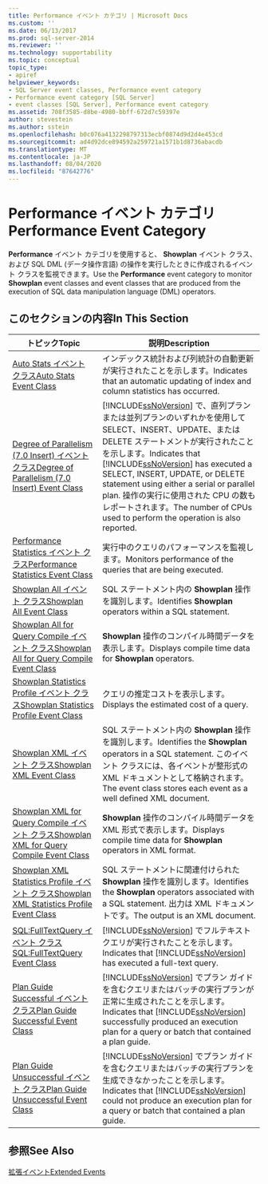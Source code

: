 ```yaml
---
title: Performance イベント カテゴリ | Microsoft Docs
ms.custom: ''
ms.date: 06/13/2017
ms.prod: sql-server-2014
ms.reviewer: ''
ms.technology: supportability
ms.topic: conceptual
topic_type:
- apiref
helpviewer_keywords:
- SQL Server event classes, Performance event category
- Performance event category [SQL Server]
- event classes [SQL Server], Performance event category
ms.assetid: 708f3585-d8be-4980-bbff-672d7c59397e
author: stevestein
ms.author: sstein
ms.openlocfilehash: b0c076a4132298797313ecbf0874d9d2d4e453cd
ms.sourcegitcommit: ad4d92dce894592a259721a1571b1d8736abacdb
ms.translationtype: MT
ms.contentlocale: ja-JP
ms.lasthandoff: 08/04/2020
ms.locfileid: "87642776"
---
```

# <a name="performance-event-category"></a><span data-ttu-id="23b1e-102">Performance イベント カテゴリ</span><span class="sxs-lookup"><span data-stu-id="23b1e-102">Performance Event Category</span></span>
  <span data-ttu-id="23b1e-103">**Performance** イベント カテゴリを使用すると、 **Showplan** イベント クラス、および SQL DML (データ操作言語) の操作を実行したときに作成されるイベント クラスを監視できます。</span><span class="sxs-lookup"><span data-stu-id="23b1e-103">Use the **Performance** event category to monitor **Showplan** event classes and event classes that are produced from the execution of SQL data manipulation language (DML) operators.</span></span>  
  
## <a name="in-this-section"></a><span data-ttu-id="23b1e-104">このセクションの内容</span><span class="sxs-lookup"><span data-stu-id="23b1e-104">In This Section</span></span>  
  
|<span data-ttu-id="23b1e-105">トピック</span><span class="sxs-lookup"><span data-stu-id="23b1e-105">Topic</span></span>|<span data-ttu-id="23b1e-106">説明</span><span class="sxs-lookup"><span data-stu-id="23b1e-106">Description</span></span>|  
|-----------|-----------------|  
|[<span data-ttu-id="23b1e-107">Auto Stats イベント クラス</span><span class="sxs-lookup"><span data-stu-id="23b1e-107">Auto Stats Event Class</span></span>](auto-stats-event-class.md)|<span data-ttu-id="23b1e-108">インデックス統計および列統計の自動更新が実行されたことを示します。</span><span class="sxs-lookup"><span data-stu-id="23b1e-108">Indicates that an automatic updating of index and column statistics has occurred.</span></span>|  
|[<span data-ttu-id="23b1e-109">Degree of Parallelism &#40;7.0 Insert&#41; イベント クラス</span><span class="sxs-lookup"><span data-stu-id="23b1e-109">Degree of Parallelism &#40;7.0 Insert&#41; Event Class</span></span>](degree-of-parallelism-7-0-insert-event-class.md)|<span data-ttu-id="23b1e-110">[!INCLUDE[ssNoVersion](../../includes/ssnoversion-md.md)] で、直列プランまたは並列プランのいずれかを使用して SELECT、INSERT、UPDATE、または DELETE ステートメントが実行されたことを示します。</span><span class="sxs-lookup"><span data-stu-id="23b1e-110">Indicates that [!INCLUDE[ssNoVersion](../../includes/ssnoversion-md.md)] has executed a SELECT, INSERT, UPDATE, or DELETE statement using either a serial or parallel plan.</span></span> <span data-ttu-id="23b1e-111">操作の実行に使用された CPU の数もレポートされます。</span><span class="sxs-lookup"><span data-stu-id="23b1e-111">The number of CPUs used to perform the operation is also reported.</span></span>|  
|[<span data-ttu-id="23b1e-112">Performance Statistics イベント クラス</span><span class="sxs-lookup"><span data-stu-id="23b1e-112">Performance Statistics Event Class</span></span>](performance-statistics-event-class.md)|<span data-ttu-id="23b1e-113">実行中のクエリのパフォーマンスを監視します。</span><span class="sxs-lookup"><span data-stu-id="23b1e-113">Monitors performance of the queries that are being executed.</span></span>|  
|[<span data-ttu-id="23b1e-114">Showplan All イベント クラス</span><span class="sxs-lookup"><span data-stu-id="23b1e-114">Showplan All Event Class</span></span>](showplan-all-event-class.md)|<span data-ttu-id="23b1e-115">SQL ステートメント内の **Showplan** 操作を識別します。</span><span class="sxs-lookup"><span data-stu-id="23b1e-115">Identifies **Showplan** operators within a SQL statement.</span></span>|  
|[<span data-ttu-id="23b1e-116">Showplan All for Query Compile イベント クラス</span><span class="sxs-lookup"><span data-stu-id="23b1e-116">Showplan All for Query Compile Event Class</span></span>](showplan-all-for-query-compile-event-class.md)|<span data-ttu-id="23b1e-117">**Showplan** 操作のコンパイル時間データを表示します。</span><span class="sxs-lookup"><span data-stu-id="23b1e-117">Displays compile time data for **Showplan** operators.</span></span>|  
|[<span data-ttu-id="23b1e-118">Showplan Statistics Profile イベント クラス</span><span class="sxs-lookup"><span data-stu-id="23b1e-118">Showplan Statistics Profile Event Class</span></span>](showplan-statistics-profile-event-class.md)|<span data-ttu-id="23b1e-119">クエリの推定コストを表示します。</span><span class="sxs-lookup"><span data-stu-id="23b1e-119">Displays the estimated cost of a query.</span></span>|  
|[<span data-ttu-id="23b1e-120">Showplan XML イベント クラス</span><span class="sxs-lookup"><span data-stu-id="23b1e-120">Showplan XML Event Class</span></span>](showplan-xml-event-class.md)|<span data-ttu-id="23b1e-121">SQL ステートメント内の **Showplan** 操作を識別します。</span><span class="sxs-lookup"><span data-stu-id="23b1e-121">Identifies the **Showplan** operators in a SQL statement.</span></span> <span data-ttu-id="23b1e-122">このイベント クラスには、各イベントが整形式の XML ドキュメントとして格納されます。</span><span class="sxs-lookup"><span data-stu-id="23b1e-122">The event class stores each event as a well defined XML document.</span></span>|  
|[<span data-ttu-id="23b1e-123">Showplan XML for Query Compile イベント クラス</span><span class="sxs-lookup"><span data-stu-id="23b1e-123">Showplan XML for Query Compile Event Class</span></span>](showplan-xml-for-query-compile-event-class.md)|<span data-ttu-id="23b1e-124">**Showplan** 操作のコンパイル時間データを XML 形式で表示します。</span><span class="sxs-lookup"><span data-stu-id="23b1e-124">Displays compile time data for **Showplan** operators in XML format.</span></span>|  
|[<span data-ttu-id="23b1e-125">Showplan XML Statistics Profile イベント クラス</span><span class="sxs-lookup"><span data-stu-id="23b1e-125">Showplan XML Statistics Profile Event Class</span></span>](showplan-xml-statistics-profile-event-class.md)|<span data-ttu-id="23b1e-126">SQL ステートメントに関連付けられた **Showplan** 操作を識別します。</span><span class="sxs-lookup"><span data-stu-id="23b1e-126">Identifies the **Showplan** operators associated with a SQL statement.</span></span> <span data-ttu-id="23b1e-127">出力は XML ドキュメントです。</span><span class="sxs-lookup"><span data-stu-id="23b1e-127">The output is an XML document.</span></span>|  
|[<span data-ttu-id="23b1e-128">SQL:FullTextQuery イベント クラス</span><span class="sxs-lookup"><span data-stu-id="23b1e-128">SQL:FullTextQuery Event Class</span></span>](sql-fulltextquery-event-class.md)|<span data-ttu-id="23b1e-129">[!INCLUDE[ssNoVersion](../../includes/ssnoversion-md.md)] でフルテキスト クエリが実行されたことを示します。</span><span class="sxs-lookup"><span data-stu-id="23b1e-129">Indicates that [!INCLUDE[ssNoVersion](../../includes/ssnoversion-md.md)] has executed a full-text query.</span></span>|  
|[<span data-ttu-id="23b1e-130">Plan Guide Successful イベント クラス</span><span class="sxs-lookup"><span data-stu-id="23b1e-130">Plan Guide Successful Event Class</span></span>](plan-guide-successful-event-class.md)|<span data-ttu-id="23b1e-131">[!INCLUDE[ssNoVersion](../../includes/ssnoversion-md.md)] でプラン ガイドを含むクエリまたはバッチの実行プランが正常に生成されたことを示します。</span><span class="sxs-lookup"><span data-stu-id="23b1e-131">Indicates that [!INCLUDE[ssNoVersion](../../includes/ssnoversion-md.md)] successfully produced an execution plan for a query or batch that contained a plan guide.</span></span>|  
|[<span data-ttu-id="23b1e-132">Plan Guide Unsuccessful イベント クラス</span><span class="sxs-lookup"><span data-stu-id="23b1e-132">Plan Guide Unsuccessful Event Class</span></span>](plan-guide-unsuccessful-event-class.md)|<span data-ttu-id="23b1e-133">[!INCLUDE[ssNoVersion](../../includes/ssnoversion-md.md)] でプラン ガイドを含むクエリまたはバッチの実行プランを生成できなかったことを示します。</span><span class="sxs-lookup"><span data-stu-id="23b1e-133">Indicates that [!INCLUDE[ssNoVersion](../../includes/ssnoversion-md.md)] could not produce an execution plan for a query or batch that contained a plan guide.</span></span>|  
  
## <a name="see-also"></a><span data-ttu-id="23b1e-134">参照</span><span class="sxs-lookup"><span data-stu-id="23b1e-134">See Also</span></span>  
 [<span data-ttu-id="23b1e-135">拡張イベント</span><span class="sxs-lookup"><span data-stu-id="23b1e-135">Extended Events</span></span>](../extended-events/extended-events.md)  
  
  
